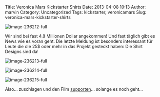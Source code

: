 Title: Veronica Mars Kickstarter Shirts
Date: 2013-04-08 10:13
Author: marvin
Category: Uncategorized
Tags: kickstarter, veronicamars
Slug: veronica-mars-kickstarter-shirts

![image-236212-full]({filename}/images/image-236212-full.jpg)

Wir sind bei fast 4.8 Millionen Dollar angekommen! Und fast täglich gibt
es News wie es voran geht. Die letzte Meldung ist besonders interessant
für Leute die die 25\$ oder mehr in das Projekt gesteckt haben: Die
Shirt Designs sind da!

![image-236213-full]({filename}/images/image-236213-full.jpg)

![image-236214-full]({filename}/images/image-236214-full.jpg)

![image-236215-full]({filename}/images/image-236215-full.jpg)

Also... zuschlagen und den Film
[supporten](http://www.kickstarter.com/projects/559914737/the-veronica-mars-movie-project/)...
solange es noch geht...

